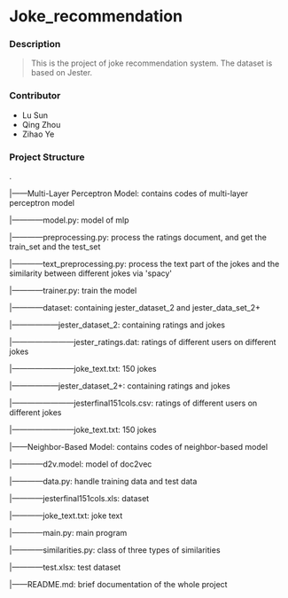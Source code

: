# Joke_recommendation

### Description

>  This is the project of joke recommendation system. The dataset is based on Jester.

### Contributor

- Lu Sun
- Qing Zhou
- Zihao Ye

### Project Structure

.

|——Multi-Layer Perceptron Model: contains codes of multi-layer perceptron model 

|————model.py: model of mlp

|————preprocessing.py: process the ratings document, and get the train_set and the test_set

|————text_preprocessing.py: process the text part of the jokes and the similarity between different jokes via 'spacy'

|————trainer.py: train the model

|————dataset: containing jester_dataset_2 and jester_data_set_2+

|——————jester_dataset_2: containing ratings and jokes

|————————jester_ratings.dat: ratings of different users on different jokes

|————————joke_text.txt: 150 jokes

|——————jester_dataset_2+: containing ratings and jokes

|————————jesterfinal151cols.csv: ratings of different users on different jokes

|————————joke_text.txt: 150 jokes

|——Neighbor-Based Model: contains codes of neighbor-based model 

|————d2v.model: model of doc2vec

|————data.py: handle training data and test data

|————jesterfinal151cols.xls: dataset

|————joke_text.txt: joke text

|————main.py: main program

|————similarities.py: class of three types of similarities

|————test.xlsx: test dataset

|——README.md: brief documentation of the whole project
